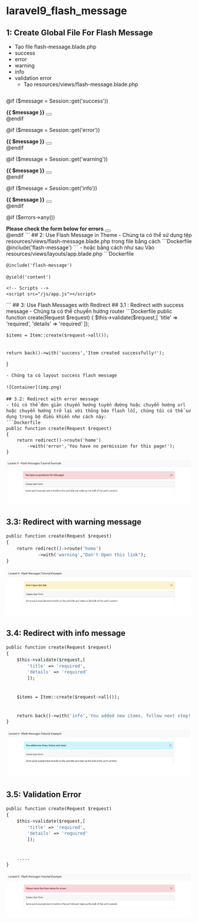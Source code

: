 # laravel9_flash_message
## 1: Create Global File For Flash Message
- Tạo file flash-message.blade.php
- success
- error
- warning
- info
- validation error
  + Tạo resources/views/flash-message.blade.php
  ```Dockerfile
@if ($message = Session::get('success'))
<div class="alert alert-success alert-dismissible fade show" role="alert">
  <strong>{{ $message }}</strong>
  <button type="button" class="btn-close" data-bs-dismiss="alert" aria-label="Close"></button>
</div>
@endif 
    
@if ($message = Session::get('error'))
<div class="alert alert-danger alert-dismissible fade show" role="alert">
  <strong>{{ $message }}</strong>
  <button type="button" class="btn-close" data-bs-dismiss="alert" aria-label="Close"></button>
</div>
@endif
     
@if ($message = Session::get('warning'))
<div class="alert alert-warning alert-dismissible fade show" role="alert">
  <strong>{{ $message }}</strong>
  <button type="button" class="btn-close" data-bs-dismiss="alert" aria-label="Close"></button>
</div>
@endif
     
@if ($message = Session::get('info'))
<div class="alert alert-info alert-dismissible fade show" role="alert">
  <strong>{{ $message }}</strong>
  <button type="button" class="btn-close" data-bs-dismiss="alert" aria-label="Close"></button>
</div>
@endif
    
@if ($errors->any())
<div class="alert alert-danger alert-dismissible fade show" role="alert">
  <strong>Please check the form below for errors</strong>
  <button type="button" class="btn-close" data-bs-dismiss="alert" aria-label="Close"></button>
</div>
@endif
``` 
## 2: Use Flash Message in Theme
-  Chúng ta có thể sử dụng tệp resources/views/flash-message.blade.php trong file bằng cách 
```Dockerfile
@include('flash-message')
```
- hoặc bằng cách như sau Vào resources/views/layouts/app.blade.php
```Dockerfile
<!DOCTYPE html>
<html lang="en">
<head>
    <meta charset="utf-8">
    <meta http-equiv="X-UA-Compatible" content="IE=edge">
    <meta name="viewport" content="width=device-width, initial-scale=1">
    <!-- Styles -->
    <link href="https://cdn.jsdelivr.net/npm/bootstrap@5.0.2/dist/css/bootstrap.min.css" rel="stylesheet">
    <script src="https://cdn.jsdelivr.net/npm/bootstrap@5.0.2/dist/js/bootstrap.bundle.min.js" ></script>
</head>
<body>
  
<div class="container">
  
    @include('flash-message')
  
    @yield('content')
  
</div>
  
    <!-- Scripts -->
    <script src="/js/app.js"></script>
</body>
</html> 
```
## 3: Use Flash Messages with Redirect
## 3.1 : Redirect with success message  
-  Chúng ta có thể chuyển hướng router
```Dockerfile
public function create(Request $request)
{
	$this->validate($request,[
        'title' => 'required',
        'details' => 'required'
        ]);


	$items = Item::create($request->all());


	return back()->with('success','Item created successfully!');
}
```
- Chúng ta có layout success flash message

![Container](img.png)

## 3.2: Redirect with error message
- tôi có thể đơn giản chuyển hướng tuyến đường hoặc chuyển hướng url hoặc chuyển hướng trở lại với thông báo flash lỗi, chúng tôi có thể sử dụng trong bộ điều khiển như cách này:
```Dockerfile
public function create(Request $request)
{
    return redirect()->route('home')
        ->with('error','You have no permission for this page!');
}
```
![Container](img1.png)

## 3.3: Redirect with warning message
```Dockerfile
public function create(Request $request)
{
    return redirect()->route('home')
            ->with('warning',"Don't Open this link");
}
```

![Container](img2.png)

## 3.4: Redirect with info message
```Dockerfile
public function create(Request $request)
{
    $this->validate($request,[
        'title' => 'required',
        'details' => 'required'
        ]);


    $items = Item::create($request->all());


    return back()->with('info','You added new items, follow next step!');
}
```

![Container](img3.png)

## 3.5: Validation Error
```Dockerfile
public function create(Request $request)
{
    $this->validate($request,[
        'title' => 'required',
        'details' => 'required'
        ]);


    .....
}
```

![Container](img4.png)

